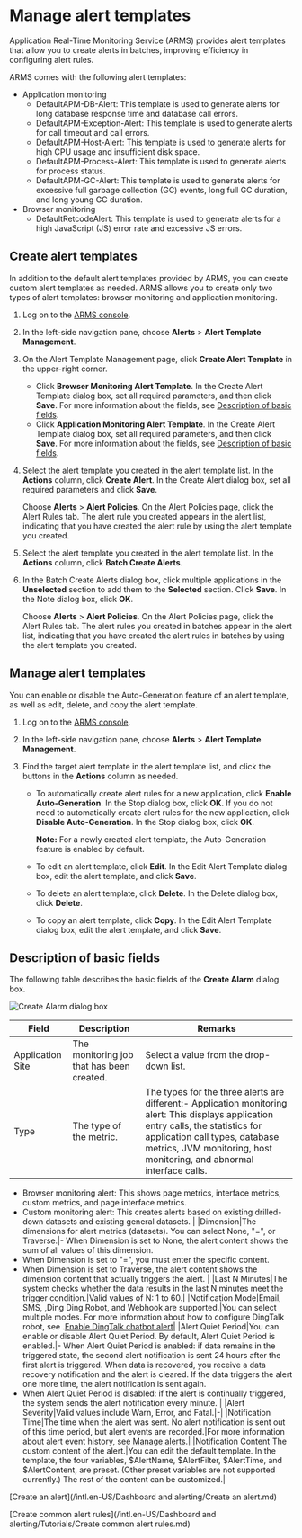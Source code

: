 # Manage alert templates

Application Real-Time Monitoring Service \(ARMS\) provides alert templates that allow you to create alerts in batches, improving efficiency in configuring alert rules.

ARMS comes with the following alert templates:

-   Application monitoring
    -   DefaultAPM-DB-Alert: This template is used to generate alerts for long database response time and database call errors.
    -   DefaultAPM-Exception-Alert: This template is used to generate alerts for call timeout and call errors.
    -   DefaultAPM-Host-Alert: This template is used to generate alerts for high CPU usage and insufficient disk space.
    -   DefaultAPM-Process-Alert: This template is used to generate alerts for process status.
    -   DefaultAPM-GC-Alert: This template is used to generate alerts for excessive full garbage collection \(GC\) events, long full GC duration, and long young GC duration.
-   Browser monitoring
    -   DefaultRetcodeAlert: This template is used to generate alerts for a high JavaScript \(JS\) error rate and excessive JS errors.

## Create alert templates

In addition to the default alert templates provided by ARMS, you can create custom alert templates as needed. ARMS allows you to create only two types of alert templates: browser monitoring and application monitoring.

1.  Log on to the [ARMS console](https://arms-ap-southeast-1.console.aliyun.com/#/home).

2.  In the left-side navigation pane, choose **Alerts** \> **Alert Template Management**.

3.  On the Alert Template Management page, click **Create Alert Template** in the upper-right corner.

    -   Click **Browser Monitoring Alert Template**. In the Create Alert Template dialog box, set all required parameters, and then click **Save**. For more information about the fields, see [Description of basic fields](#section_x9s_jul_7zb).
    -   Click **Application Monitoring Alert Template**. In the Create Alert Template dialog box, set all required parameters, and then click **Save**. For more information about the fields, see [Description of basic fields](#section_x9s_jul_7zb).
4.  Select the alert template you created in the alert template list. In the **Actions** column, click **Create Alert**. In the Create Alert dialog box, set all required parameters and click **Save**.

    Choose **Alerts** \> **Alert Policies**. On the Alert Policies page, click the Alert Rules tab. The alert rule you created appears in the alert list, indicating that you have created the alert rule by using the alert template you created.

5.  Select the alert template you created in the alert template list. In the **Actions** column, click **Batch Create Alerts**.

6.  In the Batch Create Alerts dialog box, click multiple applications in the **Unselected** section to add them to the **Selected** section. Click **Save**. In the Note dialog box, click **OK**.

    Choose **Alerts** \> **Alert Policies**. On the Alert Policies page, click the Alert Rules tab. The alert rules you created in batches appear in the alert list, indicating that you have created the alert rules in batches by using the alert template you created.


## Manage alert templates

You can enable or disable the Auto-Generation feature of an alert template, as well as edit, delete, and copy the alert template.

1.  Log on to the [ARMS console](https://arms-ap-southeast-1.console.aliyun.com/#/home).

2.  In the left-side navigation pane, choose **Alerts** \> **Alert Template Management**.

3.  Find the target alert template in the alert template list, and click the buttons in the **Actions** column as needed.

    -   To automatically create alert rules for a new application, click **Enable Auto-Generation**. In the Stop dialog box, click **OK**. If you do not need to automatically create alert rules for the new application, click **Disable Auto-Generation**. In the Stop dialog box, click **OK**.

        **Note:** For a newly created alert template, the Auto-Generation feature is enabled by default.

    -   To edit an alert template, click **Edit**. In the Edit Alert Template dialog box, edit the alert template, and click **Save**.
    -   To delete an alert template, click **Delete**. In the Delete dialog box, click **Delete**.
    -   To copy an alert template, click **Copy**. In the Edit Alert Template dialog box, edit the alert template, and click **Save**.

## Description of basic fields

The following table describes the basic fields of the **Create Alarm** dialog box.

![Create Alarm dialog box](https://static-aliyun-doc.oss-accelerate.aliyuncs.com/assets/img/en-US/6128828061/p174562.png)

|Field|Description|Remarks|
|-----|-----------|-------|
|Application Site|The monitoring job that has been created.|Select a value from the drop-down list.|
|Type|The type of the metric.|The types for the three alerts are different:-   Application monitoring alert: This displays application entry calls, the statistics for application call types, database metrics, JVM monitoring, host monitoring, and abnormal interface calls.
-   Browser monitoring alert: This shows page metrics, interface metrics, custom metrics, and page interface metrics.
-   Custom monitoring alert: This creates alerts based on existing drilled-down datasets and existing general datasets. |
|Dimension|The dimensions for alert metrics \(datasets\). You can select None, "=", or Traverse.|-   When Dimension is set to None, the alert content shows the sum of all values of this dimension.
-   When Dimension is set to "=", you must enter the specific content.
-   When Dimension is set to Traverse, the alert content shows the dimension content that actually triggers the alert. |
|Last N Minutes|The system checks whether the data results in the last N minutes meet the trigger condition.|Valid values of N: 1 to 60.|
|Notification Mode|Email, SMS, ,Ding Ding Robot, and Webhook are supported.|You can select multiple modes. For more information about how to configure DingTalk robot, see .[Enable DingTalk chatbot alert](https://www.alibabacloud.com/help/zh/doc-detail/106247.htm)|
|Alert Quiet Period|You can enable or disable Alert Quiet Period. By default, Alert Quiet Period is enabled.|-   When Alert Quiet Period is enabled: if data remains in the triggered state, the second alert notification is sent 24 hours after the first alert is triggered. When data is recovered, you receive a data recovery notification and the alert is cleared. If the data triggers the alert one more time, the alert notification is sent again.
-   When Alert Quiet Period is disabled: if the alert is continually triggered, the system sends the alert notification every minute. |
|Alert Severity|Valid values include Warn, Error, and Fatal.|-|
|Notification Time|The time when the alert was sent. No alert notification is sent out of this time period, but alert events are recorded.|For more information about alert event history, see [Manage alerts](https://www.alibabacloud.com/help/zh/doc-detail/42966.htm).|
|Notification Content|The custom content of the alert.|You can edit the default template. In the template, the four variables, $AlertName, $AlertFilter, $AlertTime, and $AlertContent, are preset. \(Other preset variables are not supported currently.\) The rest of the content can be customized.|

[Create an alert](/intl.en-US/Dashboard and alerting/Create an alert.md)

[Create common alert rules](/intl.en-US/Dashboard and alerting/Tutorials/Create common alert rules.md)

